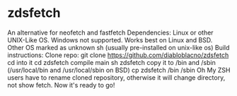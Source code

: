 # zdsfetch
An alternative for neofetch and fastfetch
Dependencies:
Linux or other UNIX-Like OS. Windows not supported.
Works best on Linux and BSD. Other OS marked as unknown
sh (usually pre-installed on unix-like os)
Build instructions:
Clone repo:
git clone https://github.com/diabloblacno/zdsfetch
cd into it
cd zdsfetch
compile main
sh zdsfetch
copy it to /bin and /sbin (/usr/local/bin and /usr/local/sbin on BSD)
cp zdsfetch /bin /sbin
Oh My ZSH users have to rename cloned repository, otherwise it will change directory, not show fetch.
Now it's ready to go!
